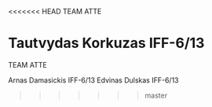 <<<<<<< HEAD
TEAM ATTE

Tautvydas Korkuzas IFF-6/13
=======
TEAM ATTE

Arnas Damasickis IFF-6/13
Edvinas Dulskas IFF-6/13
>>>>>>> master
